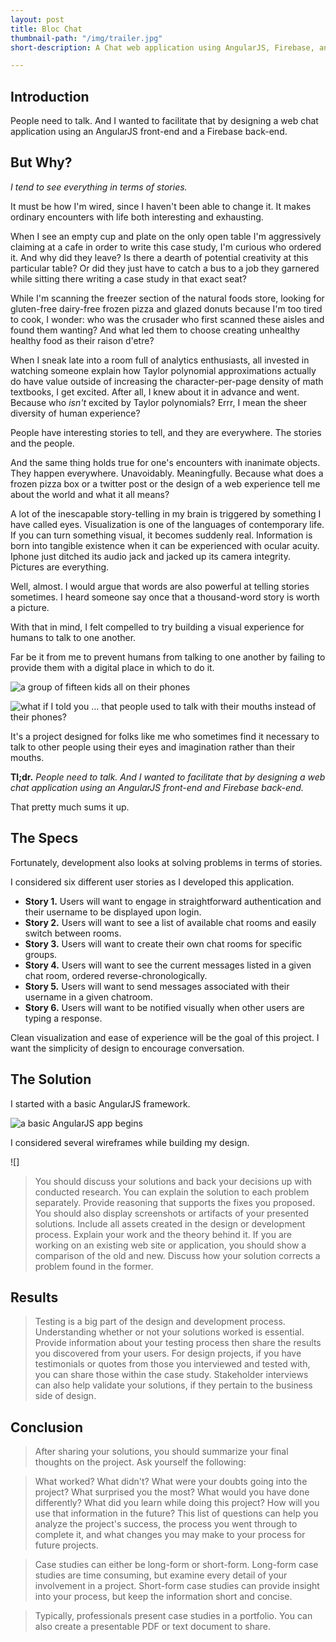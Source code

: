 ```yaml
---
layout: post
title: Bloc Chat
thumbnail-path: "/img/trailer.jpg"
short-description: A Chat web application using AngularJS, Firebase, and HTML/CSS.

---
```


## Introduction

People need to talk. And I wanted to facilitate that by designing a web chat application using an AngularJS front-end and a Firebase back-end.


## But Why?

_I tend to see everything in terms of stories._

It must be how I'm wired, since I haven't been able to change it. It makes ordinary encounters with life both interesting and exhausting.

When I see an empty cup and plate on the only open table I'm aggressively claiming at a cafe in order to write this case study, I'm curious who ordered it. And why did they leave? Is there a dearth of potential creativity at this particular table? Or did they just have to catch a bus to a job they garnered while sitting there writing a case study in that exact seat?

While I'm scanning the freezer section of the natural foods store, looking for gluten-free dairy-free frozen pizza and glazed donuts because I'm too tired to cook, I wonder: who was the crusader who first scanned these aisles and found them wanting? And what led them to choose creating unhealthy healthy food as their raison d'etre?

When I sneak late into a room full of analytics enthusiasts, all invested in watching someone explain how Taylor polynomial approximations actually do have value outside of increasing the character-per-page density of math textbooks, I get excited. After all, I knew about it in advance and went. Because who _isn't_ excited by Taylor polynomials? Errr, I mean the sheer diversity of human experience?

People have interesting stories to tell, and they are everywhere. The stories and the people.

And the same thing holds true for one's encounters with inanimate objects. They happen everywhere. Unavoidably. Meaningfully. Because what does a frozen pizza box or a twitter post or the design of a web experience tell me about the world and what it all means?

A lot of the inescapable story-telling in my brain is triggered by something I have called eyes. Visualization is one of the languages of contemporary life. If you can turn something visual, it becomes suddenly real. Information is born into tangible existence when it can be experienced with ocular acuity. Iphone just ditched its audio jack and jacked up its camera integrity. Pictures are everything.

Well, almost. I would argue that words are also powerful at telling stories sometimes. I heard someone say once that a thousand-word story is worth a picture.

With that in mind, I felt compelled to try building a visual experience for humans to talk to one another.

Far be it from me to prevent humans from talking to one another by failing to provide them with a digital place in which to do it.

![a group of fifteen kids all on their phones](/img/blocchat/texting.jpg "when phones are just better")

![what if I told you ... that people used to talk with their mouths instead of their phones?](/img/blocchat/texting_meme.jpg "what if I told you...?")

It's a project designed for folks like me who sometimes find it necessary to talk to other people using their eyes and imagination rather than their mouths.

**Tl;dr.** _People need to talk. And I wanted to facilitate that by designing a web chat application using an AngularJS front-end and Firebase back-end._

That pretty much sums it up.


## The Specs

Fortunately, development also looks at solving problems in terms of stories.

I considered six different user stories as I developed this application.

* **Story 1.** Users will want to engage in straightforward authentication and their username to be displayed upon login.
* **Story 2.** Users will want to see a list of available chat rooms and easily switch between rooms.
* **Story 3.** Users will want to create their own chat rooms for specific groups.
* **Story 4.** Users will want to see the current messages listed in a given chat room, ordered reverse-chronologically.
* **Story 5.** Users will want to send messages associated with their username in a given chatroom.
* **Story 6.** Users will want to be notified visually when other users are typing a response.

Clean visualization and ease of experience will be the goal of this project. I want the simplicity of design to encourage conversation.


## The Solution

I started with a basic AngularJS framework.

![a basic AngularJS app begins](/img/blocchat/bloc_chat_begins.jpg "it begins")

I considered several wireframes while building my design.

![]

> You should discuss your solutions and back your decisions up with conducted research. You can explain the solution to each problem separately. Provide reasoning that supports the fixes you proposed. You should also display screenshots or artifacts of your presented solutions. Include all assets created in the design or development process. Explain your work and the theory behind it. If you are working on an existing web site or application, you should show a comparison of the old and new. Discuss how your solution corrects a problem found in the former.


## Results

> Testing is a big part of the design and development process. Understanding whether or not your solutions worked is essential. Provide information about your testing process then share the results you discovered from your users. For design projects, if you have testimonials or quotes from those you interviewed and tested with, you can share those within the case study. Stakeholder interviews can also help validate your solutions, if they pertain to the business side of design.


## Conclusion

> After sharing your solutions, you should summarize your final thoughts on the project. Ask yourself the following: 

> What worked?
What didn't?
What were your doubts going into the project?
What surprised you the most?
What would you have done differently?
What did you learn while doing this project?
How will you use that information in the future?
This list of questions can help you analyze the project's success, the process you went through to complete it, and what changes you may make to your process for future projects.

> Case studies can either be long-form or short-form. Long-form case studies are time consuming, but examine every detail of your involvement in a project. Short-form case studies can provide insight into your process, but keep the information short and concise.

> Typically, professionals present case studies in a portfolio. You can also create a presentable PDF or text document to share.








